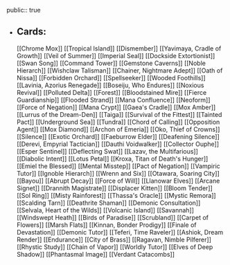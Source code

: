 public:: true
- ## Cards:
	[[Chrome Mox]]
	[[Tropical Island]]
	[[Dismember]]
	[[Yavimaya, Cradle of Growth]]
	[[Veil of Summer]]
	[[Imperial Seal]]
	[[Dockside Extortionist]]
	[[Swan Song]]
	[[Command Tower]]
	[[Gemstone Caverns]]
	[[Noble Hierarch]]
	[[Wishclaw Talisman]]
	[[Chainer, Nightmare Adept]]
	[[Oath of Nissa]]
	[[Forbidden Orchard]]
	[[Spellseeker]]
	[[Wooded Foothills]]
	[[Lavinia, Azorius Renegade]]
	[[Boseiju, Who Endures]]
	[[Noxious Revival]]
	[[Polluted Delta]]
	[[Forest]]
	[[Bloodstained Mire]]
	[[Fierce Guardianship]]
	[[Flooded Strand]]
	[[Mana Confluence]]
	[[Neoform]]
	[[Force of Negation]]
	[[Mana Crypt]]
	[[Gaea's Cradle]]
	[[Mox Amber]]
	[[Lurrus of the Dream-Den]]
	[[Taiga]]
	[[Survival of the Fittest]]
	[[Tainted Pact]]
	[[Underground Sea]]
	[[Tundra]]
	[[Chord of Calling]]
	[[Opposition Agent]]
	[[Mox Diamond]]
	[[Archon of Emeria]]
	[[Oko, Thief of Crowns]]
	[[Silence]]
	[[Exotic Orchard]]
	[[Faeburrow Elder]]
	[[Deafening Silence]]
	[[Derevi, Empyrial Tactician]]
	[[Dauthi Voidwalker]]
	[[Collector Ouphe]]
	[[Esper Sentinel]]
	[[Deflecting Swat]]
	[[Lazav, the Multifarious]]
	[[Diabolic Intent]]
	[[Lotus Petal]]
	[[Kroxa, Titan of Death's Hunger]]
	[[Emiel the Blessed]]
	[[Mental Misstep]]
	[[Pact of Negation]]
	[[Vampiric Tutor]]
	[[Ignoble Hierarch]]
	[[Wrenn and Six]]
	[[Otawara, Soaring City]]
	[[Bayou]]
	[[Abrupt Decay]]
	[[Force of Will]]
	[[Llanowar Elves]]
	[[Arcane Signet]]
	[[Drannith Magistrate]]
	[[Displacer Kitten]]
	[[Bloom Tender]]
	[[Sol Ring]]
	[[Misty Rainforest]]
	[[Thassa's Oracle]]
	[[Mystic Remora]]
	[[Scalding Tarn]]
	[[Deathrite Shaman]]
	[[Demonic Consultation]]
	[[Selvala, Heart of the Wilds]]
	[[Volcanic Island]]
	[[Savannah]]
	[[Windswept Heath]]
	[[Birds of Paradise]]
	[[Scrubland]]
	[[Carpet of Flowers]]
	[[Marsh Flats]]
	[[Kinnan, Bonder Prodigy]]
	[[Finale of Devastation]]
	[[Demonic Tutor]]
	[[Teferi, Time Raveler]]
	[[Ashiok, Dream Render]]
	[[Endurance]]
	[[City of Brass]]
	[[Ragavan, Nimble Pilferer]]
	[[Rhystic Study]]
	[[Chain of Vapor]]
	[[Worldly Tutor]]
	[[Elves of Deep Shadow]]
	[[Phantasmal Image]]
	[[Verdant Catacombs]]
